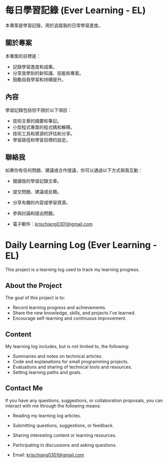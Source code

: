 # 每日學習記錄 (Ever Learning - EL)

本專案是學習記錄，用於追蹤我的日常學習進度。

## 關於專案

本專案的目標是：

- 記錄學習進度和成果。
- 分享我學到的新知識、技能和專案。
- 鼓勵自我學習和持續提升。

## 內容

學習記錄包括但不限於以下項目：

- 技術文章的摘要和筆記。
- 小型程式專案的程式碼和解釋。
- 技術工具和資源的評估和分享。
- 學習路徑和學習目標的設定。

## 聯絡我

如果你有任何問題、建議或合作提議，你可以通過以下方式與我互動：

- 閱讀我的學習記錄文章。
- 提交問題、建議或反饋。
- 分享有趣的內容或學習資源。
- 參與討論和提出問題。

- 電子郵件：krischiang0301@gmail.com

# Daily Learning Log (Ever Learning - EL)

This project is a learning log used to track my learning progress.

## About the Project

The goal of this project is to:

- Record learning progress and achievements.
- Share the new knowledge, skills, and projects I've learned.
- Encourage self-learning and continuous improvement.

## Content

My learning log includes, but is not limited to, the following:

- Summaries and notes on technical articles.
- Code and explanations for small programming projects.
- Evaluations and sharing of technical tools and resources.
- Setting learning paths and goals.

## Contact Me

If you have any questions, suggestions, or collaboration proposals, you can interact with me through the following means:

- Reading my learning log articles.
- Submitting questions, suggestions, or feedback.
- Sharing interesting content or learning resources.
- Participating in discussions and asking questions.

- Email: krischiang0301@gmail.com
